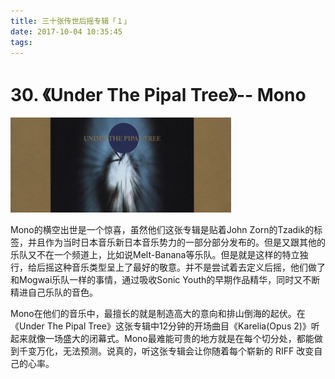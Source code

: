 ```yaml
---
title: 三十张传世后摇专辑「１」
date: 2017-10-04 10:35:45
tags:
---
```

# 30. 《Under The Pipal Tree》-- Mono

<img src="/images/mono.jpg" width="70%" height="70%"/>

Mono的横空出世是一个惊喜，虽然他们这张专辑是贴着John Zorn的Tzadik的标签，并且作为当时日本音乐新日本音乐势力的一部分部分发布的。但是又跟其他的乐队又不在一个频道上，比如说Melt-Banana等乐队。但是就是这样的特立独行，给后摇这种音乐类型呈上了最好的敬意。并不是尝试着去定义后摇，他们做了和Mogwai乐队一样的事情，通过吸收Sonic Youth的早期作品精华，同时又不断精进自己乐队的音色。

Mono在他们的音乐中，最擅长的就是制造高大的意向和排山倒海的起伏。在《Under The Pipal Tree》这张专辑中12分钟的开场曲目《Karelia(Opus 2)》听起来就像一场盛大的闭幕式。Mono最难能可贵的地方就是在每个切分处，都能做到千变万化，无法预测。说真的，听这张专辑会让你随着每个崭新的 RIFF 改变自己的心率。